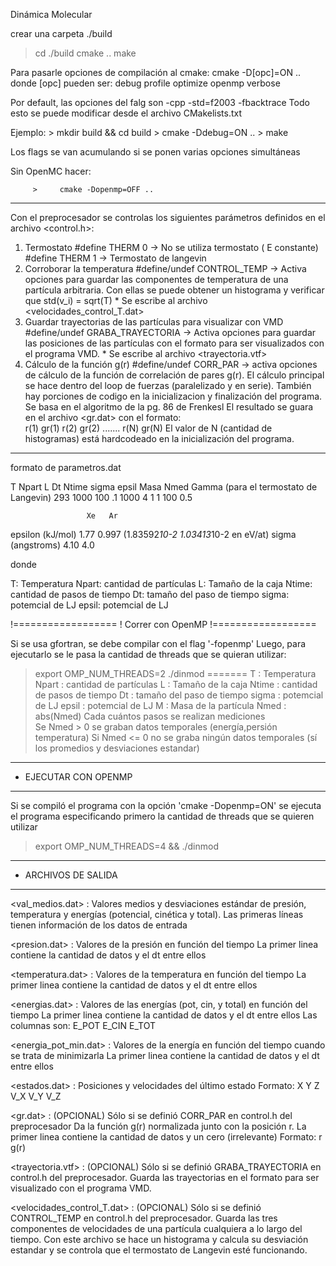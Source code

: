 Dinámica Molecular

crear una carpeta ./build
> cd ./build
> cmake ..
> make

 Para pasarle opciones de compilación al cmake:
 cmake -D[opc]=ON ..
 donde [opc] pueden ser:
   debug
   profile
   optimize
   openmp
   verbose

  Por default, las opciones del falg son -cpp -std=f2003 -fbacktrace
  Todo esto se puede modificar desde el archivo CMakelists.txt

  Ejemplo:
         >    mkdir build && cd build
         >    cmake -Ddebug=ON ..
         >    make

 Los flags se van acumulando si se ponen varias opciones simultáneas

 Sin OpenMC hacer:

         >     cmake -Dopenmp=OFF ..

--------------------------------------------------------------------
 Con el preprocesador se controlas los siguientes parámetros
 definidos en el archivo <control.h>: 

1) Termostato
   #define THERM 0 -> No se utiliza termostato ( E constante)
   #define THERM 1 -> Termostato de langevin
2) Corroborar la temperatura
   #define/undef CONTROL_TEMP -> Activa opciones para guardar las
        componentes de temperatura de una partícula arbitraria. Con 
        ellas se puede obtener un histograma y verificar que
        std(v_i) = sqrt(T)
        * Se escribe al archivo <velocidades_control_T.dat>
3) Guardar trayectorias de las partículas para visualizar con VMD
   #define/undef GRABA_TRAYECTORIA -> Activa opciones para guardar
        las posiciones de las partículas con el formato para ser
        visualizados con el programa VMD.
        * Se escribe al archivo <trayectoria.vtf>
4) Cálculo de la función g(r)
   #define/undef CORR_PAR -> activa opciones de cálculo de la función
        de correlación de pares g(r). El cálculo principal se hace
        dentro del loop de fuerzas (paralelizado  y en serie). También
        hay porciones de codigo en la inicializacion y finalización
        del programa. Se basa en el algoritmo de la pg. 86 de Frenkesl
        El resultado se guara en el archivo <gr.dat> con el formato:      
                     r(1)  gr(1)
                     r(2)  gr(2)
                      ....... 
                     r(N)  gr(N)
        El valor de N (cantidad de histogramas) está hardcodeado en la 
        inicialización del programa.
            
---------------------------------------------------------------------

formato de parametros.dat

T Npart L Dt Ntime sigma epsil Masa Nmed
Gamma (para el termostato de Langevin)
293 1000 100 .1 1000 4 1 1 100
0.5

                     Xe   Ar 
epsilon (kJ/mol)    1.77  0.997 (1.83592*10-2 1.03413*10-2 en eV/at)
sigma (angstroms)   4.10  4.0

donde

T: Temperatura
Npart: cantidad de partículas
L: Tamaño de la caja
Ntime: cantidad de pasos de tiempo
Dt: tamaño del paso de tiempo
sigma: potemcial de LJ
epsil: potemcial de LJ
       
!==================
! Correr con OpenMP
!==================

Si se usa gfortran, se debe compilar con el flag '-fopenmp'
Luego, para ejecutarlo se le pasa la cantidad de threads que
se quieran utilizar:

> export OMP_NUM_THREADS=2
> ./dinmod
=======
T      : Temperatura
Npart  : cantidad de partículas
L      : Tamaño de la caja
Ntime  : cantidad de pasos de tiempo
Dt     : tamaño del paso de tiempo
sigma  : potemcial de LJ
epsil  : potemcial de LJ
M      : Masa de la partícula
Nmed   : abs(Nmed) Cada cuántos pasos se realizan mediciones       
         Se Nmed > 0 se graban datos temporales (energía,persión temperatura)
         Si Nmed <= 0 no se graba ningún datos temporales (sí los
         promedios y desviaciones estandar)

---------------------------------------------------------------------
- EJECUTAR CON OPENMP
---------------------------------------------------------------------

Si se compiló el programa con la opción 'cmake -Dopenmp=ON' se ejecuta el programa
especificando primero la cantidad de threads que se quieren utilizar

 > export OMP_NUM_THREADS=4 && ./dinmod

----------------------------------------------------------------------
- ARCHIVOS DE SALIDA
----------------------------------------------------------------------

 <val_medios.dat>  : Valores medios y desviaciones estándar de presión, temperatura 
                     y energías (potencial, cinética y total).
                     Las primeras líneas tienen información de los datos de entrada

 <presion.dat>     : Valores de la presión en función del tiempo
                     La primer linea contiene la cantidad de datos y el dt entre ellos

 <temperatura.dat> : Valores de la temperatura en función del tiempo
                     La primer linea contiene la cantidad de datos y el dt entre ellos

 <energias.dat>    : Valores de las energías (pot, cin, y total) en función del tiempo
                     La primer linea contiene la cantidad de datos y el dt entre ellos
                     Las columnas son:    E_POT   E_CIN   E_TOT

 <energia_pot_min.dat> : Valores de la energía en función del tiempo cuando se trata
                         de minimizarla
                     La primer linea contiene la cantidad de datos y el dt entre ellos

 <estados.dat>     : Posiciones y velocidades del último estado
                     Formato:   X Y Z V_X V_Y V_Z

 <gr.dat>          : (OPCIONAL) Sólo si se definió CORR_PAR en control.h del preprocesador
                     Da la función g(r) normalizada junto con la posición r.
                     La primer linea contiene la cantidad de datos y un cero (irrelevante) 
                     Formato:     r  g(r)                   
  
 <trayectoria.vtf>  : (OPCIONAL) Sólo si se definió GRABA_TRAYECTORIA en control.h del
                      preprocesador. Guarda las trayectorias en el formato para ser 
                      visualizado con el programa VMD.

<velocidades_control_T.dat> : (OPCIONAL) Sólo si se definió CONTROL_TEMP en control.h del
                              preprocesador. Guarda las tres componentes de velocidades
                              de una partícula cualquiera a lo largo del tiempo. Con este
                              archivo se hace un histograma y calcula su desviación estandar
                              y se controla que el termostato de Langevin esté funcionando.
